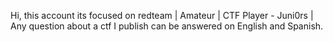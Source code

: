 Hi, this account its focused on redteam
|
Amateur
|
CTF Player - Juni0rs
|
Any question about a ctf I publish can be answered on English and Spanish.
